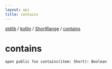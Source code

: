 ```yaml
---
layout: api
title: contains
---
```

[stdlib](../../index.md) / [kotlin](../index.md) / [ShortRange](index.md) / [contains](contains.md)

# contains

```
open public fun contains(item: Short): Boolean
```
